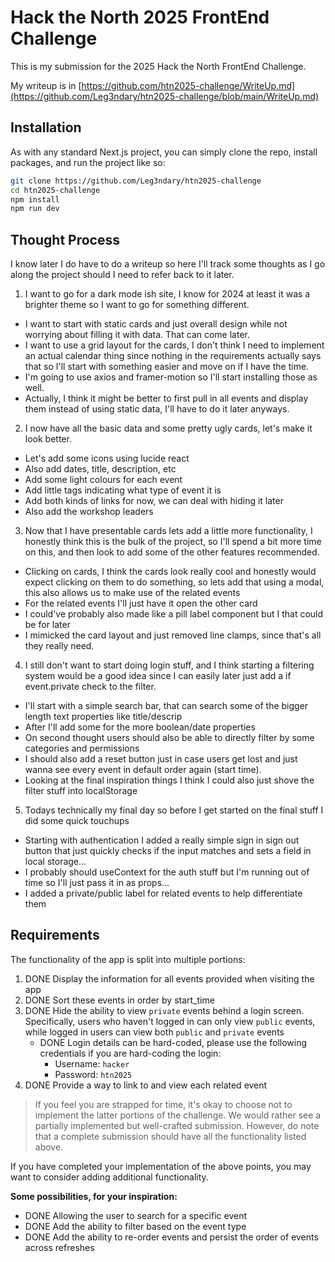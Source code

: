 # Hack the North 2025 FrontEnd Challenge

This is my submission for the 2025 Hack the North FrontEnd Challenge.

My writeup is in [https://github.com/htn2025-challenge/WriteUp.md](https://github.com/Leg3ndary/htn2025-challenge/blob/main/WriteUp.md)

## Installation

As with any standard Next.js project, you can simply clone the repo, install packages, and run the project like so:

```bash
git clone https://github.com/Leg3ndary/htn2025-challenge
cd htn2025-challenge
npm install
npm run dev
```

## Thought Process

I know later I do have to do a writeup so here I'll track some thoughts as I go along the project should I need to refer back to it later.

1. I want to go for a dark mode ish site, I know for 2024 at least it was a brighter theme so I want to go for something different.
- I want to start with static cards and just overall design while not worrying about filling it with data. That can come later.
- I want to use a grid layout for the cards, I don't think I need to implement an actual calendar thing since nothing in the requirements actually says that so I'll start with something easier and move on if I have the time.
- I'm going to use axios and framer-motion so I'll start installing those as well.
- Actually, I think it might be better to first pull in all events and display them instead of using static data, I'll have to do it later anyways.
2. I now have all the basic data and some pretty ugly cards, let's make it look better.
- Let's add some icons using lucide react
- Also add dates, title, description, etc
- Add some light colours for each event
- Add little tags indicating what type of event it is
- Add both kinds of links for now, we can deal with hiding it later
- Also add the workshop leaders
3. Now that I have presentable cards lets add a little more functionality, I honestly think this is the bulk of the project, so I'll spend a bit more time on this, and then look to add some of the other features recommended.
- Clicking on cards, I think the cards look really cool and honestly would expect clicking on them to do something, so lets add that using a modal, this also allows us to make use of the related events
- For the related events I'll just have it open the other card
- I could've probably also made like a pill label component but I that could be for later
- I mimicked the card layout and just removed line clamps, since that's all they really need.
4. I still don't want to start doing login stuff, and I think starting a filtering system would be a good idea since I can easily later just add a if event.private check to the filter.
- I'll start with a simple search bar, that can search some of the bigger length text properties like title/descrip
- After I'll add some for the more boolean/date properties
- On second thought users should also be able to directly filter by some categories and permissions
- I should also add a reset button just in case users get lost and just wanna see every event in default order again (start time).
- Looking at the final inspiration things I think I could also just shove the filter stuff into localStorage
5. Todays technically my final day so before I get started on the final stuff I did some quick touchups
- Starting with authentication I added a really simple sign in sign out button that just quickly checks if the input matches and sets a field in local storage...
- I probably should useContext for the auth stuff but I'm running out of time so I'll just pass it in as props...
- I added a private/public label for related events to help differentiate them



## Requirements

The functionality of the app is split into multiple portions:

1. DONE Display the information for all events provided when visiting the app
2. DONE Sort these events in order by start_time
3. DONE Hide the ability to view `private` events behind a login screen. Specifically, users who haven't logged in can only view `public` events, while logged in users can view both `public` and `private` events
    - DONE Login details can be hard-coded, please use the following credentials if you are hard-coding the login:
        - Username: `hacker`
        - Password: `htn2025`
4. DONE     Provide a way to link to and view each related event

> If you feel you are strapped for time, it's okay to choose not to implement the latter portions of the challenge. We would rather see a partially implemented but well-crafted submission. However, do note that a complete submission should have all the functionality listed above.
> 

If you have completed your implementation of the above points, you may want to consider adding additional functionality.

**Some possibilities, for your inspiration:**

- DONE Allowing the user to search for a specific event
- DONE Add the ability to filter based on the event type
- DONE Add the ability to re-order events and persist the order of events across refreshes
